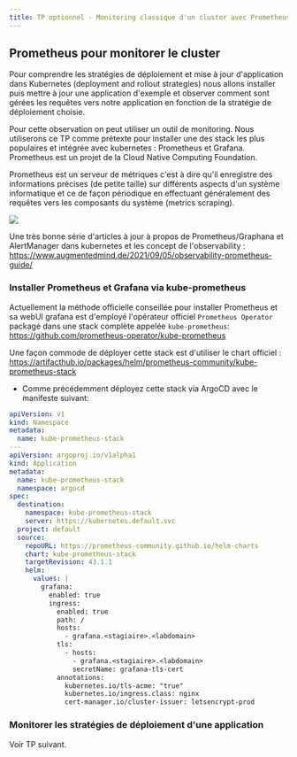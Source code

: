```yaml
---
title: TP optionnel - Monitoring classique d'un cluster avec Prometheus
---
```


<!-- https://kubernetes.io/docs/tutorials/kubernetes-basics/update/update-interactive/
https://blog.container-solutions.com/kubernetes-deployment-strategies
https://github.com/ContainerSolutions/k8s-deployment-strategies -->

## Prometheus pour monitorer le cluster

Pour comprendre les stratégies de déploiement et mise à jour d'application dans Kubernetes (deployment and rollout strategies) nous allons installer puis mettre à jour une application d'exemple et observer comment sont gérées les requêtes vers notre application en fonction de la stratégie de déploiement choisie.

Pour cette observation on peut utiliser un outil de monitoring. Nous utiliserons ce TP comme prétexte pour installer une des stack les plus populaires et intégrée avec kubernetes : Prometheus et Grafana. Prometheus est un projet de la Cloud Native Computing Foundation.

Prometheus est un serveur de métriques c'est à dire qu'il enregistre des informations précises (de petite taille) sur différents aspects d'un système informatique et ce de façon périodique en effectuant généralement des requêtes vers les composants du système (metrics scraping).

![](https://www.augmentedmind.de/wp-content/uploads/2021/09/prometheus-official-architecture.png)

Une très bonne série d'articles à jour à propos de Prometheus/Graphana et AlertManager dans kubernetes et les concept de l'observability : https://www.augmentedmind.de/2021/09/05/observability-prometheus-guide/

### Installer Prometheus et Grafana via kube-prometheus

Actuellement la méthode officielle conseillée pour installer Prometheus et sa webUI grafana est d'employé l'opérateur officiel `Prometheus Operator` packagé dans une stack complète appelée `kube-prometheus`: https://github.com/prometheus-operator/kube-prometheus

Une façon commode de déployer cette stack est d'utiliser le chart officiel : https://artifacthub.io/packages/helm/prometheus-community/kube-prometheus-stack

- Comme précédemment déployez cette stack via ArgoCD avec le manifeste suivant:

```yaml
apiVersion: v1
kind: Namespace
metadata:
  name: kube-prometheus-stack
---
apiVersion: argoproj.io/v1alpha1
kind: Application
metadata:
  name: kube-prometheus-stack
  namespace: argocd
spec:
  destination:
    namespace: kube-prometheus-stack
    server: https://kubernetes.default.svc
  project: default
  source:
    repoURL: https://prometheus-community.github.io/helm-charts
    chart: kube-prometheus-stack
    targetRevision: 43.1.1
    helm:
      values: |
        grafana:
          enabled: true
          ingress:
            enabled: true
            path: /
            hosts:
              - grafana.<stagiaire>.<labdomain>
            tls:
              - hosts:
                - grafana.<stagiaire>.<labdomain>
                secretName: grafana-tls-cert
            annotations:
              kubernetes.io/tls-acme: "true"
              kubernetes.io/ingress.class: nginx
              cert-manager.io/cluster-issuer: letsencrypt-prod
```

### Monitorer les stratégies de déploiement d'une application

Voir TP suivant.